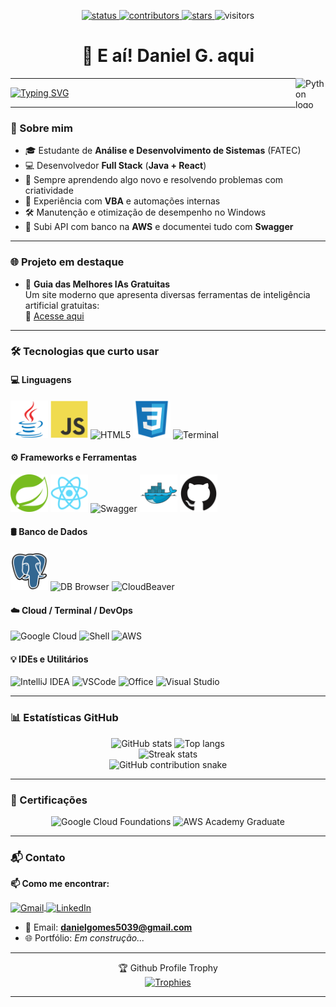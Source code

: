 <p align="center">
  <a href="https://github.com/dg-2025/dg-2025">
    <img src="https://img.shields.io/badge/status-online-brightgreen.svg" alt="status"/>
  </a>
  <a href="https://github.com/dg-2025/dg-2025/graphs/contributors">
    <img src="https://img.shields.io/github/contributors/dg-2025/dg-2025?color=blue" alt="contributors"/>
  </a>
  <a href="https://github.com/dg-2025/dg-2025/stargazers">
    <img src="https://img.shields.io/github/stars/dg-2025/dg-2025.svg?logo=github&color=blue" alt="stars"/>
  </a>
  <img src="https://visitor-badge.laobi.icu/badge?page_id=dg-2025.dg-2025" alt="visitors"/>
</p>

<h1 align="center">👋 E aí! Daniel G. aqui</h1>
<a href="https://www.python.org/">
  <img src="https://upload.wikimedia.org/wikipedia/commons/c/c3/Python-logo-notext.svg" align="right" height="48" width="48" alt="Python logo">
</a>

---

[![Typing SVG](https://readme-typing-svg.herokuapp.com?color=%2336BCF7&center=true&vCenter=true&width=600&lines=Estudante+de+ADS+e+Desenvolvedor+Full+Stack;+Bem-vindo+ao+Meu+Perfil!;Java+%26+React;Sempre+aprendendo+e+criando)](https://git.io/typing-svg)

---

### 🧠 Sobre mim

- 🎓 Estudante de **Análise e Desenvolvimento de Sistemas** (FATEC)
- 💻 Desenvolvedor **Full Stack** (**Java + React**)
- 🔧 Sempre aprendendo algo novo e resolvendo problemas com criatividade
- 🧩 Experiência com **VBA** e automações internas
- 🛠️ Manutenção e otimização de desempenho no Windows
- 🚀 Subi API com banco na **AWS** e documentei tudo com **Swagger**

---

### 🌐 Projeto em destaque

- 🧠 **Guia das Melhores IAs Gratuitas**  
  Um site moderno que apresenta diversas ferramentas de inteligência artificial gratuitas:  
  🔗 [Acesse aqui](https://omniiasite.vercel.app/)

---

### 🛠️ Tecnologias que curto usar

#### 💻 Linguagens
<div align="left">
  <img height="60" alt="Java" src="https://raw.githubusercontent.com/devicons/devicon/master/icons/java/java-original.svg"/>
  <img height="60" alt="JavaScript" src="https://raw.githubusercontent.com/devicons/devicon/master/icons/javascript/javascript-original.svg"/>
  <img height="60" alt="HTML5" src="[https://raw.githubusercontent.com/devicons/devicon/master/icons/html5/html5-original.svg](https://www.flaticon.com/free-icon/html5_1216733?term=html+5+logo&page=1&position=9&origin=tag&related_id=1216733)"/>
  <img height="60" alt="CSS3" src="https://raw.githubusercontent.com/devicons/devicon/master/icons/css3/css3-original.svg"/>
  <img height="60" alt="Terminal" src="https://github.com/user-attachments/assets/aa589f95-8d84-4b9b-8376-41f15ee593c0"/>
</div>

#### ⚙️ Frameworks e Ferramentas
<div align="left">
  <img height="60" alt="Spring Boot" src="https://raw.githubusercontent.com/devicons/devicon/master/icons/spring/spring-original.svg"/>
  <img height="60" alt="React" src="https://raw.githubusercontent.com/devicons/devicon/master/icons/react/react-original.svg"/>
  <img height="60" alt="Swagger" src="https://github.com/user-attachments/assets/5d7b55ab-270e-4b63-8bbc-31e25f3a8627"/>
  <img height="60" alt="Docker" src="https://raw.githubusercontent.com/devicons/devicon/master/icons/docker/docker-original.svg"/>
  <img height="60" alt="GitHub" src="https://raw.githubusercontent.com/devicons/devicon/master/icons/github/github-original.svg"/>
</div>

#### 🛢️ Banco de Dados
<div align="left">
  <img height="60" alt="PostgreSQL" src="https://raw.githubusercontent.com/devicons/devicon/master/icons/postgresql/postgresql-original.svg"/>
  <img height="60" alt="DB Browser" src="https://github.com/user-attachments/assets/099c452a-1512-49a3-93db-78bec410ec34"/>
  <img height="60" alt="CloudBeaver" src="https://github.com/user-attachments/assets/195646f4-7fda-45aa-84a6-f951df7b8688"/>
</div>

#### ☁️ Cloud / Terminal / DevOps
<div align="left">
  <img height="60" alt="Google Cloud" src="https://cdn.jsdelivr.net/gh/devicons/devicon@latest/icons/googlecloud/googlecloud-original.svg"/>
  <img height="60" alt="Shell" src="https://github.com/user-attachments/assets/881012d9-8f8f-4483-9271-d2635c60a604"/>
  <img height="60" alt="AWS" src="https://github.com/user-attachments/assets/c5a7668a-0e11-4238-8b7a-29bbb93d4a24"/>
</div>

#### 💡 IDEs e Utilitários
<div align="left">
  <img height="60" alt="IntelliJ IDEA" src="https://github.com/user-attachments/assets/73f7f741-4fb1-493d-9320-0054632492e0"/>
  <img height="60" alt="VSCode" src="https://github.com/user-attachments/assets/11cb2836-49e1-41c0-8f02-77cae312fd17"/>
  <img height="60" alt="Office" src="https://github.com/user-attachments/assets/eef7281c-352f-46e0-89c8-7c1d1966b636"/>
  <img height="60" alt="Visual Studio" src="https://github.com/user-attachments/assets/cdd91baa-1cd6-41d2-a096-e9e3e6978fce"/>
</div>

---

### 📊 Estatísticas GitHub

<div align="center">
  <img height="160em" src="https://github-readme-stats.vercel.app/api?username=dg-2025&show_icons=true&theme=radical" alt="GitHub stats"/>
  <img height="160em" src="https://github-readme-stats.vercel.app/api/top-langs/?username=dg-2025&layout=compact&langs_count=7&theme=radical" alt="Top langs"/>
</div>

<div align="center">
  <img src="https://github-readme-streak-stats.herokuapp.com/?user=dg-2025&theme=radical" alt="Streak stats"/>
</div>

<div align="center">
  <img src="https://raw.githubusercontent.com/dg-2025/dg-2025/output/github-contribution-grid-snake.svg" alt="GitHub contribution snake"/>
</div>

---

### 🏅 Certificações

<div align="center">
  <img width="150" height="150" alt="Google Cloud Foundations" src="https://github.com/user-attachments/assets/c679b384-1895-4edc-93e5-609e9672e14c"/>
  <img width="150" height="150" alt="AWS Academy Graduate" src="https://github.com/user-attachments/assets/efd10589-cf6c-4716-8b00-461dc52945af"/>
</div>

---

### 📬 Contato

**📫 Como me encontrar:**
<p align="left">
  <a href="mailto:danielgomes5039@gmail.com" target="_blank">
    <img align="center" src="https://raw.githubusercontent.com/BEPb/BEPb/master/assets/gmail.svg" alt="Gmail" height="30" width="30"/>
  </a>
  <a href="[https://linkedin.com/in/danielgomesdev](https://www.linkedin.com/in/daniel-gomes-903065292/)" target="_blank">
    <img align="center" src="https://raw.githubusercontent.com/BEPb/BEPb/master/assets/linkedin.svg" alt="LinkedIn" height="30" width="30"/>
  </a>
</p>

- 📧 Email: **danielgomes5039@gmail.com**  
- 🌐 Portfólio: *Em construção...*

---

<div align="center">
  <summary>🏆 Github Profile Trophy</summary>
  <a href="https://github.com/ryo-ma/github-profile-trophy">
    <img src="https://github-profile-trophy.vercel.app/?username=dg-2025&theme=darkhub&margin-w=10&margin-h=10" alt="Trophies"/>
  </a>
</div>

---
